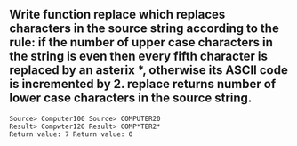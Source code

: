 Write function replace which replaces characters in the source string according to the rule: if the number of
upper case characters in the string is even then every fifth character is replaced by an asterix *, otherwise its
ASCII code is incremented by 2. replace returns number of lower case characters in the source string. 
--
`Source> Computer100 Source> COMPUTER20`  
`Result> Compwter120 Result> COMP*TER2*`  
`Return value: 7 Return value: 0`   